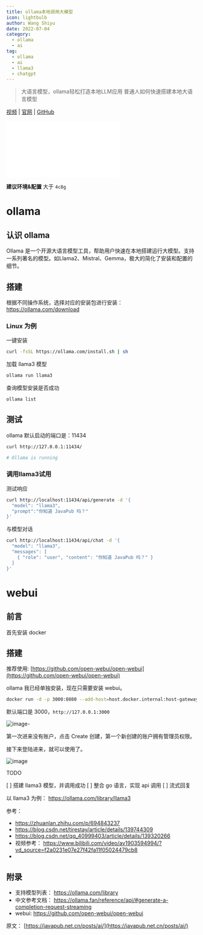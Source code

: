 ```yaml
---
title: ollama本地调用大模型
icon: lightbulb
author: Wang Shiyu
date: 2022-07-04
category:
  - ollama
  - ai
tag:
  - ollama
  - ai
  - llama3
  - chatgpt
---
```





> 大语言模型，ollama轻松打造本地LLM应用
> 普通人如何快速搭建本地大语言模型


[视频](https://space.bilibili.com/404747369) | [官网](https://ollama.com/) | [GitHub](https://github.com/ollama/ollama)



<iframe src="//player.bilibili.com/player.html?isOutside=true&aid=1806178648&bvid=BV18b421E7Wu&cid=1611201303&p=1" scrolling="no" border="0" frameborder="no" framespacing="0" allowfullscreen="true"></iframe>


**建议环境&配置** 大于 `4c8g`


# ollama

## 认识 ollama

Ollama 是一个开源大语言模型工具，帮助用户快速在本地搭建运行大模型。支持一系列著名的模型。如Llama2、Mistral、Gemma，极大的简化了安装和配置的细节。


## 搭建

根据不同操作系统，选择对应的安装包进行安装： https://ollama.com/download

### Linux 为例

一键安装

```bash
curl -fsSL https://ollama.com/install.sh | sh
```

加载 llama3 模型

```bash
ollama run llama3
```

查询模型安装是否成功

```bash
ollama list
```


## 测试

ollama 默认启动的端口是：11434

```bash
curl http://127.0.0.1:11434/

# Ollama is running
```


### 调用llama3试用

测试响应

```bash
curl http://localhost:11434/api/generate -d '{
  "model": "llama3",
  "prompt":"你知道 JavaPub 吗？"
}'
```

与模型对话

```bash
curl http://localhost:11434/api/chat -d '{
  "model": "llama3",
  "messages": [
    { "role": "user", "content": "你知道 JavaPub 吗？" }
  ]
}'
```



# webui

## 前言

首先安装 docker

## 搭建

推荐使用: [https://github.com/open-webui/open-webui](https://github.com/open-webui/open-webui)

ollama 我已经单独安装，现在只需要安装 webui。

```bash
docker run -d -p 3000:8080 --add-host=host.docker.internal:host-gateway -v open-webui:/app/backend/data --name open-webui --restart always ghcr.io/open-webui/open-webui:main
```

默认端口是 3000，`http://127.0.0.1:3000`

![image-](https://javapub-common-oss.oss-cn-beijing.aliyuncs.com/javapub/202407081509663.png)

第一次进来没有账户，点击 Create 创建，第一个新创建的账户拥有管理员权限。

接下来登陆进来，就可以使用了。

![image](https://javapub-common-oss.oss-cn-beijing.aliyuncs.com/javapub/202407081511790.png)









TODO

[ ] 搭建 llama3 模型，并调用成功
[ ] 整合 go 语言，实现 api 调用
[ ] 流式回复


以 llama3 为例： https://ollama.com/library/llama3




参考：
- https://zhuanlan.zhihu.com/p/694843237
- https://blog.csdn.net/tirestay/article/details/139744309
- https://blog.csdn.net/qq_40999403/article/details/139320266
- 视频参考： https://www.bilibili.com/video/av1903594994/?vd_source=f2a0231e07e27f42fa11f05024479cb8
- 



## 附录

- 支持模型列表： https://ollama.com/library
- 中文参考文档： https://ollama.fan/reference/api/#generate-a-completion-request-streaming
- webui: https://github.com/open-webui/open-webui




原文： [https://javapub.net.cn/posts/ai/](https://javapub.net.cn/posts/ai/)





